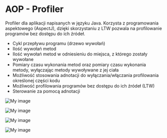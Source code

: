 # AOP - Profiler

Profiler dla aplikacji napisanych w języku Java. 
Korzysta z programowania aspektowego (AspectJ), dzięki skorzystaniu z LTW pozwala na profilowanie programów bez dostępu do ich źródeł.

* Cykl przepływu programu (drzewo wywołań)
* Ilość wywołań metod
* Ilość wywołań metod w odniesieniu do miejsca, z którego zostały wywołane
* Pomiary czasu wykonania metod oraz pomiary czasu wykonania metody, wyłączając metody wywoływane z jej ciała
* Możliwość stosowania adnotacji do wyłączania/włączania profilowania określonej części kodu
* Możliwość profilowania programów bez dostępu do ich źródeł (LTW)
* Sterowanie za pomocą adnotacji



![My image](https://dl.dropboxusercontent.com/u/18926393/stay/Picture1.png)

![My image](https://dl.dropboxusercontent.com/u/18926393/stay/Picture2.png)

![My image](https://dl.dropboxusercontent.com/u/18926393/stay/Picture3.png)

![My image](https://dl.dropboxusercontent.com/u/18926393/stay/Picture4.png)
